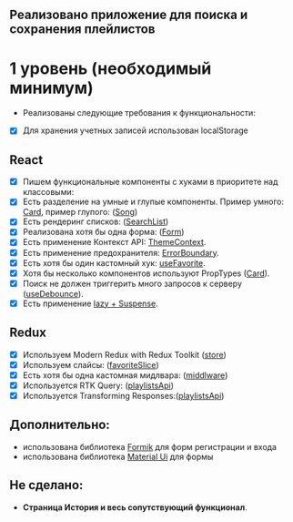 ## **Реализовано приложение для поиска и сохранения плейлистов**

# 1 уровень (необходимый минимум)

- Реализованы следующие требования к функциональности:

* [x] Для хранения учетных записей использован localStorage

## React

- [x] Пишем функциональные компоненты c хуками в приоритете над классовыми:
- [x] Есть разделение на умные и глупые компоненты. Пример умного: [Card](https://github.com/fourlena/aston-project/blob/main/src/components/card/card.jsx), пример глупого: ([Song](https://github.com/fourlena/aston-project/blob/main/src/components/song/song.jsx))
- [x] Есть рендеринг списков: ([SearchList](https://github.com/fourlena/aston-project/blob/main/src/pages/search-list/search-list.jsx))
- [x] Реализована хотя бы одна форма: ([Form](https://github.com/fourlena/aston-project/blob/main/src/components/form/form.jsx))
- [x] Есть применение Контекст API: [ThemeContext](https://github.com/fourlena/aston-project/blob/main/src/context/theme-provider.jsx).
- [x] Есть применение предохранителя: [ErrorBoundary](https://github.com/fourlena/aston-project/blob/main/src/components/error-boundary.jsx).
- [x] Есть хотя бы один кастомный хук: [useFavorite](https://github.com/fourlena/aston-project/blob/main/src/hooks/use-favorite.js).
- [x] Хотя бы несколько компонентов используют PropTypes ([Card](https://github.com/fourlena/aston-project/blob/main/src/components/card/card.jsx)).
- [x] Поиск не должен триггерить много запросов к серверу ([useDebounce](https://github.com/fourlena/aston-project/blob/main/src/hooks/use-debounce.js)).
- [x] Есть применение [lazy + Suspense](https://github.com/fourlena/aston-project/blob/main/src/App.tsx).

## Redux

- [x] Используем Modern Redux with Redux Toolkit ([store](https://github.com/fourlena/aston-project/blob/main/src/store/store.jsx))
- [x] Используем слайсы: ([favoriteSlice](https://github.com/fourlena/aston-project/blob/main/src/store/slices/favorite-slice.jsx))
- [x] Есть хотя бы одна кастомная мидлвара: ([middlware](https://github.com/fourlena/aston-project/blob/main/src/store/slices/middleware.jsx))
- [x] Используется RTK Query: ([playlistsApi](https://github.com/fourlena/aston-project/blob/main/src/api/playlist-api.jsx))
- [x] Используется Transforming Responses:([playlistsApi](https://github.com/fourlena/aston-project/blob/main/src/api/playlists-api.jsx))

## Дополнительно:

- использована библиотека [Formik](https://formik.org/) для форм регистрации и входа
- использована библиотека [Material Ui](https://mui.com/material-ui/) для формы

## **Не сделано:**

- **Страница История и весь сопутствующий функционал**.
